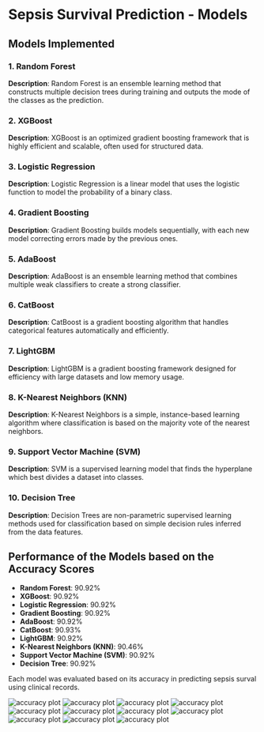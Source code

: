 # Sepsis Survival Prediction - Models

## Models Implemented

### 1. Random Forest

**Description**: Random Forest is an ensemble learning method that constructs multiple decision trees during training and outputs the mode of the classes as the prediction.

### 2. XGBoost

**Description**: XGBoost is an optimized gradient boosting framework that is highly efficient and scalable, often used for structured data.

### 3. Logistic Regression

**Description**: Logistic Regression is a linear model that uses the logistic function to model the probability of a binary class.

### 4. Gradient Boosting

**Description**: Gradient Boosting builds models sequentially, with each new model correcting errors made by the previous ones.

### 5. AdaBoost

**Description**: AdaBoost is an ensemble learning method that combines multiple weak classifiers to create a strong classifier.

### 6. CatBoost

**Description**: CatBoost is a gradient boosting algorithm that handles categorical features automatically and efficiently.

### 7. LightGBM

**Description**: LightGBM is a gradient boosting framework designed for efficiency with large datasets and low memory usage.

### 8. K-Nearest Neighbors (KNN)

**Description**: K-Nearest Neighbors is a simple, instance-based learning algorithm where classification is based on the majority vote of the nearest neighbors.

### 9. Support Vector Machine (SVM)

**Description**: SVM is a supervised learning model that finds the hyperplane which best divides a dataset into classes.

### 10. Decision Tree

**Description**: Decision Trees are non-parametric supervised learning methods used for classification based on simple decision rules inferred from the data features.

## Performance of the Models based on the Accuracy Scores

- **Random Forest**: 90.92%
- **XGBoost**: 90.92%
- **Logistic Regression**: 90.92%
- **Gradient Boosting**: 90.92%
- **AdaBoost**: 90.92%
- **CatBoost**: 90.93%
- **LightGBM**: 90.92%
- **K-Nearest Neighbors (KNN)**: 90.46%
- **Support Vector Machine (SVM)**: 90.92%
- **Decision Tree**: 90.92%

Each model was evaluated based on its accuracy in predicting sepsis surval using clinical records.

![accuracy plot](https://github.com/adi271001/ML-Crate/blob/sepsis-survival-prediction/Sepsis%20Survival%20Prediction/Images/__results___21_0.png?raw=true)
![accuracy plot](https://github.com/adi271001/ML-Crate/blob/sepsis-survival-prediction/Sepsis%20Survival%20Prediction/Images/__results___20_1.png?raw=true)
![accuracy plot](https://github.com/adi271001/ML-Crate/blob/sepsis-survival-prediction/Sepsis%20Survival%20Prediction/Images/__results___20_11.png?raw=true)
![accuracy plot](https://github.com/adi271001/ML-Crate/blob/sepsis-survival-prediction/Sepsis%20Survival%20Prediction/Images/__results___20_13.png?raw=true)
![accuracy plot](https://github.com/adi271001/ML-Crate/blob/sepsis-survival-prediction/Sepsis%20Survival%20Prediction/Images/__results___20_15.png?raw=true)
![accuracy plot](https://github.com/adi271001/ML-Crate/blob/sepsis-survival-prediction/Sepsis%20Survival%20Prediction/Images/__results___20_17.png?raw=true)
![accuracy plot](https://github.com/adi271001/ML-Crate/blob/sepsis-survival-prediction/Sepsis%20Survival%20Prediction/Images/__results___20_19.png?raw=true)
![accuracy plot](https://github.com/adi271001/ML-Crate/blob/sepsis-survival-prediction/Sepsis%20Survival%20Prediction/Images/__results___20_3.png?raw=true)
![accuracy plot](https://github.com/adi271001/ML-Crate/blob/sepsis-survival-prediction/Sepsis%20Survival%20Prediction/Images/__results___20_5.png?raw=true)
![accuracy plot](https://github.com/adi271001/ML-Crate/blob/sepsis-survival-prediction/Sepsis%20Survival%20Prediction/Images/__results___20_7.png?raw=true)
![accuracy plot](https://github.com/adi271001/ML-Crate/blob/sepsis-survival-prediction/Sepsis%20Survival%20Prediction/Images/__results___20_9.png?raw=true)
